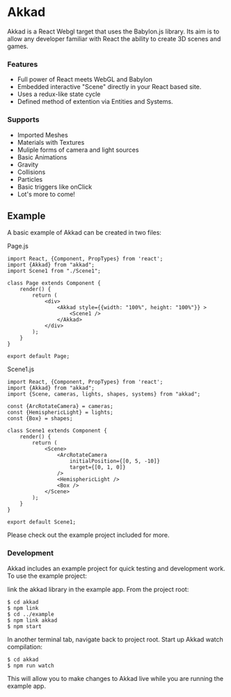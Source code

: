 Akkad
========

Akkad is a React Webgl target that uses the Babylon.js library. Its aim is to allow any developer familiar with React the ability to create 3D scenes and games.

### Features

- Full power of React meets WebGL and Babylon
- Embedded interactive "Scene" directly in your React based site.
- Uses a redux-like state cycle
- Defined method of extention via Entities and Systems.

### Supports
- Imported Meshes
- Materials with Textures
- Muliple forms of camera and light sources
- Basic Animations
- Gravity
- Collisions
- Particles
- Basic triggers like onClick
- Lot's more to come!

## Example

A basic example of Akkad can be created in two files:

Page.js

```
import React, {Component, PropTypes} from 'react';
import {Akkad} from "akkad";
import Scene1 from "./Scene1";

class Page extends Component {
    render() {
        return (
            <div>
                <Akkad style={{width: "100%", height: "100%"}} >
                    <Scene1 />
                </Akkad>
            </div>
        );
    }
}

export default Page;
```

Scene1.js
```
import React, {Component, PropTypes} from 'react';
import {Akkad} from "akkad";
import {Scene, cameras, lights, shapes, systems} from "akkad";

const {ArcRotateCamera} = cameras;
const {HemisphericLight} = lights;
const {Box} = shapes;

class Scene1 extends Component {
    render() {
        return (
            <Scene>
                <ArcRotateCamera
                    initialPosition={[0, 5, -10]}
                    target={[0, 1, 0]}
                />
                <HemisphericLight />
                <Box />
            </Scene>
        );
    }
}

export default Scene1;
```

Please check out the example project included for more.


### Development

Akkad includes an example project for quick testing and development work. To use the example project:

link the akkad library in the example app. From the project root:
```
$ cd akkad
$ npm link
$ cd ../example
$ npm link akkad
$ npm start
```

In another terminal tab, navigate back to project root. Start up Akkad watch compilation:
```
$ cd akkad
$ npm run watch
```

This will allow you to make changes to Akkad live while you are running the example app.